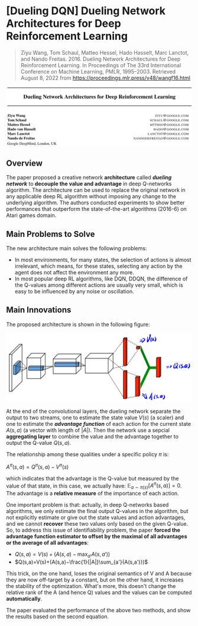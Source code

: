 # [Dueling DQN] Dueling Network Architectures for Deep Reinforcement Learning

> Ziyu Wang, Tom Schaul, Matteo Hessel, Hado Hasselt, Marc Lanctot, and Nando Freitas. 2016. Dueling Network Architectures for Deep Reinforcement Learning. In Proceedings of The 33rd International Conference on Machine Learning, PMLR, 1995–2003. Retrieved August 8, 2022 from https://proceedings.mlr.press/v48/wangf16.html

![Dueling Network Architectures for Deep Reinforcement Learning](./Images/4-1.png)

## Overview

The paper proposed a creative network **architecture** called ***dueling network*** to **decouple the value and advantage** in deep Q-networks algorithm. The architecture can be used to replace the original network in any applicable deep RL algorithm without imposing any change to the underlying algorithm. The authors conducted experiments to show better performances that outperform the state-of-the-art algorithms (2016-6) on Atari games domain.

## Main Problems to Solve

The new architecture main solves the following problems:
* In most environments, for many states, the selection of actions is almost irrelevant, which means, for these states, selecting any action by the agent does not affect the environment any more.
* In most popular deep RL algorithms, like DQN, DDQN, the difference of the Q-values among different actions are usually very small, which is easy to be influenced by any noise or oscillation.

## Main Innovations

The proposed architecture is shown in the following figure:

![Dueling network architecture](./Images/4-2.png)

At the end of the convolutional layers, the dueling network separate the output to two streams, one to estimate the state value $V(s)$ (a scaler) and one to estimate the ***advantage function*** of each action for the current state $A(s,a)$ (a vector with length of $|A|$). Then the network use a sepcial **aggregating layer** to combine the value and the advantage together to output the Q-value $Q(s,a)$.

The relationship among these qualities under a specific policy $\pi$ is:

$A^{\pi}(s,a)=Q^{\pi}(s,a)−V^{\pi}(s)$

which indicates that the advantage is the Q-value but measured by the value of that state, in this case, we actually have: $\mathbb{E}_{a \backsim \pi(s)}[A^{\pi}(s,a)]=0$. The advantage is a **relative measure** of the importance of each action.

One important problem is that: actually, in deep Q-networks based algorithms, we only estimate the final output Q-values in the algorithm, but not explicitly estimate or give out the state values and action advantages, and we cannot **recover** these two values only based on the given Q-value. So, to address this issue of identifiability problem, the paper **forced the advantage function estimator to offset by the maximal of all advantages or the average of all advantages**:

* $Q(s,a)=V(s)+(A(s,a)−\max_{a'}⁡{A(s,a')})$
* $Q(s,a)=V(s)+(A(s,a)−\frac{1}{|A|}\sum_{a'}{A(s,a')})$

This trick, on the one hand, loses the original semantics of V and A because they are now off-target by a constant, but on the other hand, it increases the stability of the optimization. What's more, this doesn't change the relative rank of the A (and hence Q) values and the values can be computed **automatically**.

The paper evaluated the performance of the above two methods, and show the results based on the second equation.

